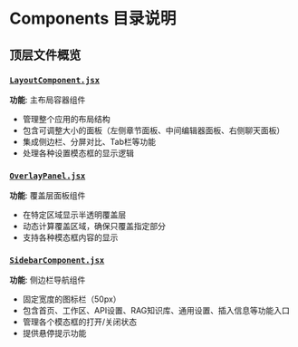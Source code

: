 # Components 目录说明

## 顶层文件概览

### [`LayoutComponent.jsx`](frontend/src/components/LayoutComponent.jsx:1)
**功能**: 主布局容器组件
- 管理整个应用的布局结构
- 包含可调整大小的面板（左侧章节面板、中间编辑器面板、右侧聊天面板）
- 集成侧边栏、分屏对比、Tab栏等功能
- 处理各种设置模态框的显示逻辑

### [`OverlayPanel.jsx`](frontend/src/components/OverlayPanel.jsx:1)
**功能**: 覆盖层面板组件
- 在特定区域显示半透明覆盖层
- 动态计算覆盖区域，确保只覆盖指定部分
- 支持各种模态框内容的显示

### [`SidebarComponent.jsx`](frontend/src/components/SidebarComponent.jsx:1)
**功能**: 侧边栏导航组件
- 固定宽度的图标栏（50px）
- 包含首页、工作区、API设置、RAG知识库、通用设置、插入信息等功能入口
- 管理各个模态框的打开/关闭状态
- 提供悬停提示功能
